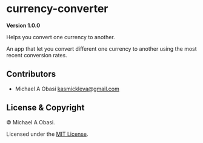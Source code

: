 # currency-converter

**Version 1.0.0**

Helps you convert one currency to another.

An app that let you convert different one currency to another using the most recent conversion rates.

## Contributors

- Michael A Obasi <kasmickleva@gmail.com>

## License & Copyright

© Michael A Obasi.

Licensed under the [MIT License](LICENSE).